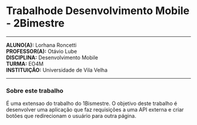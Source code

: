 # Trabalhode Desenvolvimento Mobile - 2Bimestre

---
**ALUNO(A):** Lorhana Roncetti  
**PROFESSOR(A):** Otávio Lube  
**DISCIPLINA:** Desenvolvimento Mobile  
**TURMA:** EO4M  
**INSTITUIÇÃO:** Universidade de Vila Velha

---

### Sobre este trabalho
É uma extensao do trabalho do 1Bismestre. O objetivo deste trabalho é desenvolver uma aplicação que faz requisições a uma API externa e criar botões que redirecionam o usuário para outra página.
